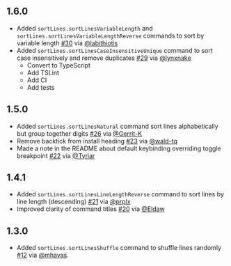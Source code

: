 ## 1.6.0

- Added `sortLines.sortLinesVariableLength` and `sortLines.sortLinesVariableLengthReverse` commands to sort by variable length [#30](https://github.com/Tyriar/vscode-sort-lines/pull/30) via [@labithiotis](https://github.com/labithiotis)
- Added `sortLines.sortLinesCaseInsensitiveUnique` command to sort case insensitively and remove duplicates [#29](https://github.com/Tyriar/vscode-sort-lines/pull/29) via [@lynxnake](https://github.com/lynxnake)
  - Convert to TypeScript
  - Add TSLint
  - Add CI
  - Add tests

## 1.5.0

- Added `sortLines.sortLinesNatural` command sort lines alphabetically but group together digits [#26](https://github.com/Tyriar/vscode-sort-lines/pull/26) via [@Gerrit-K](https://github.com/Gerrit-K)
- Remove backtick from install heading [#23](https://github.com/Tyriar/vscode-sort-lines/pull/23) via [@wald-tq](https://github.com/wald-tq)
- Made a note in the README about default keybinding overriding toggle breakpoint [#22](https://github.com/Tyriar/vscode-sort-lines/issues/22) via [@Tyriar](https://github.com/Tyriar)

## 1.4.1

- Added `sortLines.sortLinesLineLengthReverse` command to sort lines by line length (descending) [#21](https://github.com/Tyriar/vscode-sort-lines/pull/21) via [@prplx](https://github.com/prplx)
- Improved clarity of command titles [#20](https://github.com/Tyriar/vscode-sort-lines/pull/20) via [@Eldaw](https://github.com/Eldaw)

## 1.3.0

- Added `sortLines.sortLinesShuffle` command to shuffle lines randomly [#12](https://github.com/Tyriar/vscode-sort-lines/pull/12) via [@mhavas](https://github.com/mhavas).
